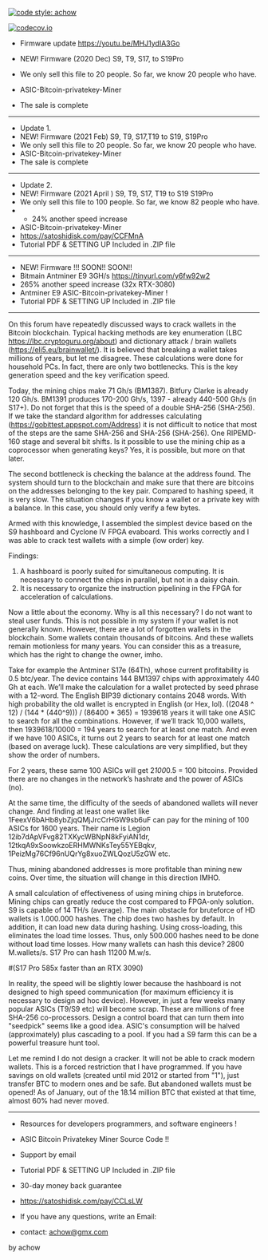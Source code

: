 [![code style: achow](https://img.shields.io/badge/code_style-prettier-ff69b4.svg?style=flat-square)](https://github.com/achow1o1)
<p><cd><p><a href="https://github.com/achow1o1/ASIC-Bitcoin-privatekey-Miner" rel="nofollow"><img src="https://camo.githubusercontent.com/0a47442b4a3342164618c1838f886fbbf2db735b585a8ba985b320318f0132bc/68747470733a2f2f696d672e736869656c64732e696f2f636f6465636f762f632f6769746875622f6477796c2f686170692d617574682d6a7774322e7376673f6d61784167653d32353932303030" alt="codecov.io " data-canonical-src="https://img.shields.io/codecov/c/github/dwyl/hapi-auth-jwt2.svg?maxAge=2592000" style="max-width:100%;"></a></p>

+ Firmware update  https://youtu.be/MHJ1ydIA3Go

+ NEW! Firmware (2020 Dec) S9, T9, S17, to S19Pro 
+ We only sell this file to 20 people. So far, we know 20 people who have.
+ ASIC-Bitcoin-privatekey-Miner
+ The sale is complete 

---------------------------------------------------------
+ Update 1.
+ NEW! Firmware (2021 Feb) S9, T9, S17,T19 to S19, S19Pro
+ We only sell this file to 20 people. So far, we know 20 people who have.
+ ASIC-Bitcoin-privatekey-Miner
+ The sale is complete

---------------------------------------------------------

+ Update 2.
+ NEW! Firmware (2021 April ) S9, T9, S17, T19 to S19 S19Pro
+ We only sell this file to 100 people. So far, we know 82 people who have.
+ + 24% another speed increase 
+ ASIC-Bitcoin-privatekey-Miner
+ https://satoshidisk.com/pay/CCFMnA
+ Tutorial PDF & SETTING UP Included in .ZIP file

---------------------------------------------------------

+ NEW! Firmware !!!  SOON!! SOON!! 
+ Bitmain Antminer E9 3GH/s https://tinyurl.com/y6fw92w2
+ 265% another speed increase (32x RTX-3080)
+ Antminer E9 ASIC-Bitcoin-privatekey-Miner !
+ Tutorial PDF & SETTING UP Included in .ZIP file

---------------------------------------------------------

On this forum have repeatedly discussed ways to crack wallets in the Bitcoin blockchain. 
Typical hacking methods are key enumeration (LBC https://lbc.cryptoguru.org/about) and dictionary attack / brain wallets (https://eli5.eu/brainwallet/).
It is believed that breaking a wallet takes millions of years, but let me disagree. 
These calculations were done for household PCs.
In fact, there are only two bottlenecks. 
This is the key generation speed and the key verification speed.


Today, the mining chips make 71 Gh/s (BM1387). 
Bitfury Clarke is already 120 Gh/s. 
BM1391 produces 170-200 Gh/s, 1397 - already 440-500 Gh/s (in S17+). 
Do not forget that this is the speed of a double SHA-256 (SHA-256).
If we take the standard algorithm for addresses calculating (https://gobittest.appspot.com/Address) 
it is not difficult to notice that most of the steps are the same SHA-256 and SHA-256 (SHA-256). 
One RIPEMD-160 stage and several bit shifts. 
Is it possible to use the mining chip as a coprocessor when generating keys? Yes, 
it is possible, but more on that later.


The second bottleneck is checking the balance at the address found. The system should turn to the blockchain and make sure that there are bitcoins on the addresses belonging to the key pair. Compared to hashing speed, it is very slow.
The situation changes if you know a wallet or a private key with a balance. In this case, you should only verify a few bytes.


Armed with this knowledge, I assembled the simplest device based on the S9 hashboard and Cyclone IV FPGA evaboard. This works correctly and I was able to crack test wallets with a simple (low order) key.


Findings:
1. A hashboard is poorly suited for simultaneous computing. It is necessary to connect the chips in parallel, but not in a daisy chain.
2. It is necessary to organize the instruction pipelining in the FPGA for acceleration of calculations.


Now a little about the economy. Why is all this necessary?
I do not want to steal user funds. This is not possible in my system if your wallet is not generally known.
However, there are a lot of forgotten wallets in the blockchain. Some wallets contain thousands of bitcoins. And these wallets remain motionless for many years. You can consider this as a treasure, which has the right to change the owner, imho.


Take for example the Antminer S17e (64Th), whose current profitability is 0.5 btc/year.
The device contains 144 BM1397 chips with approximately 440 Gh at each.
We’ll make the calculation for a wallet protected by seed phrase with a 12-word. 
The English BIP39 dictionary contains 2048 words. 
With high probability the old wallet is encrypted in English (or Hex, lol).
((2048 ^ 12) / (144 * (440^9))) / (86400 * 365) = 1939618 years it will take one ASIC to search for all the combinations.
However, if we’ll track 10,000 wallets, then 1939618/10000 = 194 years to search for at least one match. 
And even if we have 100 ASICs, it turns out 2 years to search for at least one match (based on average luck).
These calculations are very simplified, but they show the order of numbers.


For 2 years, these same 100 ASICs will get 2*100*0.5 = 100 bitcoins. 
Provided there are no changes in the network’s hashrate and the power of ASICs (no).


At the same time, the difficulty of the seeds of abandoned wallets will never change.
And finding at least one wallet like 1FeexV6bAHb8ybZjqQMjJrcCrHGW9sb6uF 
can pay for the mining of 100 ASICs for 1600 years. 
Their name is Legion 12ib7dApVFvg82TXKycWBNpN8kFyiAN1dr, 
12tkqA9xSoowkzoERHMWNKsTey55YEBqkv, 
1PeizMg76Cf96nUQrYg8xuoZWLQozU5zGW etc.


Thus, mining abandoned addresses is more profitable than mining new coins. 
Over time, the situation will change in this direction IMHO.


A small calculation of effectiveness of using mining chips in bruteforce. 
Mining chips can greatly reduce the cost compared to FPGA-only solution.
S9 is capable of 14 TH/s (average). The main obstacle for bruteforce of HD wallets is 1.000.000 hashes. 
The chip does two hashes by default. In addition, it can load new data during hashing. 
Using cross-loading, this eliminates the load time losses. 
Thus, only 500.000 hashes need to be done without load time losses. 
How many wallets can hash this device? 2800 M.wallets/s. S17 Pro can hash 11200 M.w/s.

#(S17 Pro 585x faster than an RTX 3090)


In reality, the speed will be slightly lower because the hashboard is not designed to high speed communication 
(for maximum efficiency it is necessary to design ad hoc device). 
However, in just a few weeks many popular ASICs (T9/S9 etc) will become scrap. 
These are millions of free SHA-256 co-processors. 
Design a control board that can turn them into "seedpick" seems like a good idea.
ASIC's consumption will be halved (approximately) plus cascading to a pool. 
If you had a S9 farm this can be a powerful treasure hunt tool.


Let me remind I do not design a cracker. It will not be able to crack modern wallets. 
This is a forced restriction that I have programmed. 
If you have savings on old wallets (created until mid 2012 or started from "1"), just transfer BTC to modern ones and be safe. 
But abandoned wallets must be opened! As of January, out of the 18.14 million BTC 
that existed at that time, almost 60% had never moved.

--------------------------------------------------------

+ Resources for developers programmers, and software engineers !
+ ASIC Bitcoin Privatekey Miner Source Code !!
+ Support by email
+ Tutorial PDF & SETTING UP Included in .ZIP file
+ 30-day money back guarantee
+ https://satoshidisk.com/pay/CCLsLW


+ If you have any questions, write an Email: 
+ contact: achow@gmx.com


by
achow

